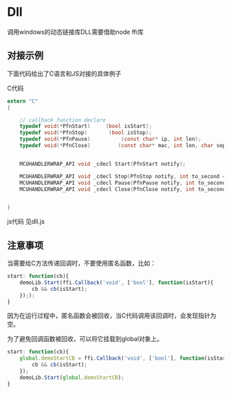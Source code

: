 # Dll

调用windows的动态链接库DLL需要借助node ffi库

## 对接示例

下面代码给出了C语言和JS对接的具体例子

C代码
```c
extern "C"
{

    // callback function declare
    typedef void(*PfnStart)     (bool isStart);
    typedef void(*PfnStop)       (bool isStop);
    typedef void(*PfnPause)          (const char* ip, int len);
    typedef void(*PfnClose)         (const char* mac, int len, char separator);


    MCUHANDLERWRAP_API void _cdecl Start(PfnStart notify);

    MCUHANDLERWRAP_API void _cdecl Stop(PfnStop notify, int to_second = -1);
    MCUHANDLERWRAP_API void _cdecl Pause(PfnPause notify, int to_second = -1);
    MCUHANDLERWRAP_API void _cdecl Close(PfnClose notify, int to_second = -1);


}
```

js代码
见dll.js

## 注意事项

当需要给C方法传递回调时，不要使用匿名函数，比如：

```js
start: function(cb){
    demoLib.Start(ffi.Callback('void', ['bool'], function(isStart){
        cb && cb(isStart);
    }););
}
```

因为在运行过程中，匿名函数会被回收，当C代码调用该回调时，会发现指针为空。

为了避免回调函数被回收，可以将它挂载到global对象上。

```js
start: function(cb){
    global.demoStartCB = ffi.Callback('void', ['bool'], function(isStart){
        cb && cb(isStart);
    });
    demoLib.Start(global.demoStartCB);
}
```

